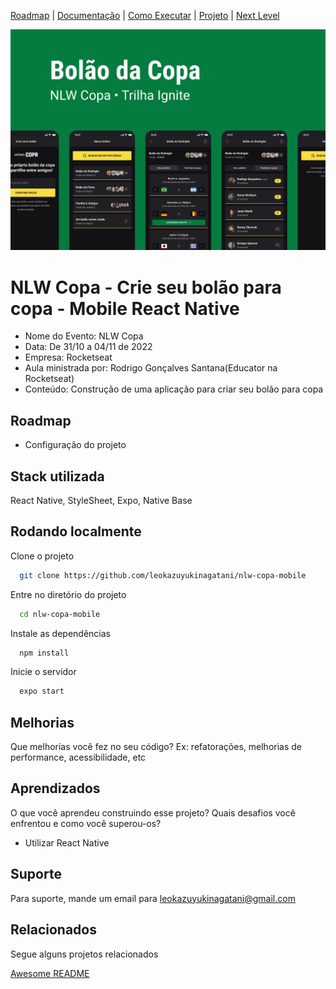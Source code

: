 [Roadmap](#roadmap) |
[Documentação](#documentação) |
[Como Executar](#rodando-localmente) |
[Projeto](#stack-utilizada) |
[Next Level](#melhorias) 

![Logo](./assets/capa.png)


# NLW Copa - Crie seu bolão para copa - Mobile React Native

- Nome do Evento: NLW Copa
- Data: De 31/10 a 04/11 de 2022
- Empresa: Rocketseat
- Aula ministrada por: Rodrigo Gonçalves Santana(Educator na Rocketseat)
- Conteúdo: Construção de uma aplicação para criar seu bolão para copa

## Roadmap

- Configuração do projeto


## Stack utilizada
React Native, StyleSheet, Expo, Native Base

## Rodando localmente

Clone o projeto

```bash
  git clone https://github.com/leokazuyukinagatani/nlw-copa-mobile
```

Entre no diretório do projeto

```bash
  cd nlw-copa-mobile
```

Instale as dependências

```bash
  npm install
```

Inicie o servidor

```bash
  expo start
```



## Melhorias

Que melhorias você fez no seu código? Ex: refatorações, melhorias de performance, acessibilidade, etc


## Aprendizados

O que você aprendeu construindo esse projeto? Quais desafios você enfrentou e como você superou-os?

- Utilizar React Native



## Suporte

Para suporte, mande um email para [leokazuyukinagatani@gmail.com](mailto:leokazuyukinagatani@gmail.com?subject=nlw-esports-mobile)


## Relacionados

Segue alguns projetos relacionados

[Awesome README](https://github.com/matiassingers/awesome-readme)